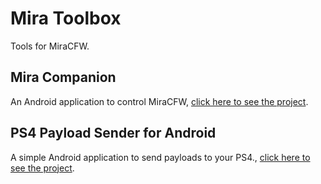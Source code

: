 # Mira Toolbox

Tools for MiraCFW.

## Mira Companion

An Android application to control MiraCFW, [click here to see the project](https://github.com/OpenOrbis/mira-toolbox/tree/master/Mira-Companion).

## PS4 Payload Sender for Android

A simple Android application to send payloads to your PS4., [click here to see the project](https://github.com/valentinbreiz/PS4-Payload-Sender-Android).
